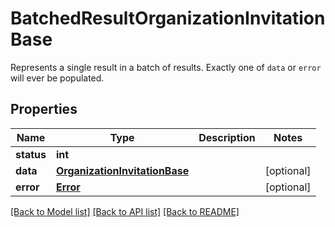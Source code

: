 # BatchedResultOrganizationInvitationBase

Represents a single result in a batch of results.  Exactly one of `data` or `error` will ever be populated.
## Properties
Name | Type | Description | Notes
------------ | ------------- | ------------- | -------------
**status** | **int** |  | 
**data** | [**OrganizationInvitationBase**](OrganizationInvitationBase.md) |  | [optional] 
**error** | [**Error**](Error.md) |  | [optional] 

[[Back to Model list]](../README.md#documentation-for-models) [[Back to API list]](../README.md#documentation-for-api-endpoints) [[Back to README]](../README.md)


